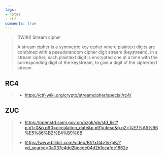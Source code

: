 ```yaml
---
tags:
- notes
- ctf
comments: true
---
```


> [!WIKI] Stream cipher
>
> A stream cipher is a symmetric key cipher where plaintext digits are combined with a pseudorandom cipher digit stream (keystream). In a stream cipher, each plaintext digit is encrypted one at a time with the corresponding digit of the keystream, to give a digit of the ciphertext stream. 

## RC4

> - https://ctf-wiki.org/crypto/streamcipher/special/rc4/

## ZUC

> - https://openstd.samr.gov.cn/bzgk/gb/std_list?p.p1=0&p.p90=circulation_date&p.p91=desc&p.p2=%E7%A5%96%E5%86%B2%E4%B9%8B
>
> - https://www.bilibili.com/video/BV1xG4y1v7pK/?vd_source=0a037c4dd2becee04d2b1ccafdc1862e

